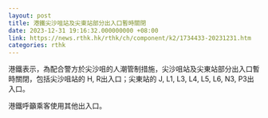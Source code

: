 ```yaml
---
layout: post
title: 港鐵尖沙咀站及尖東站部分出入口暫時關閉
date: 2023-12-31 19:16:32.000000000 +08:00
link: https://news.rthk.hk/rthk/ch/component/k2/1734433-20231231.htm
categories: rthk
---
```


港鐵表示，為配合警方於尖沙咀的人潮管制措施，尖沙咀站及尖東站部分出入口暫時關閉，包括尖沙咀站的 H, R出入口；尖東站的 J, L1, L3, L4, L5, L6, N3, P3出入口。 

港鐵呼籲乘客使用其他出入口。
